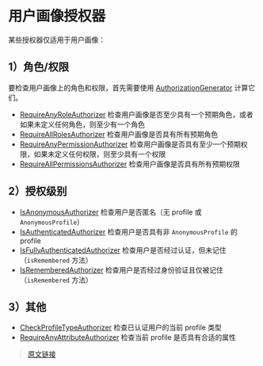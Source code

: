 # 用户画像授权器

某些授权器仅适用于用户画像：

## 1）角色/权限

要检查用户画像上的角色和权限，首先需要使用 [AuthorizationGenerator](/clients.html#_2-计算角色和权限) 计算它们。

- [RequireAnyRoleAuthorizer](https://github.com/pac4j/pac4j/blob/master/pac4j-core/src/main/java/org/pac4j/core/authorization/authorizer/RequireAnyRoleAuthorizer.java) 检查用户画像是否至少具有一个预期角色，或者如果未定义任何角色，则至少有一个角色
- [RequireAllRolesAuthorizer](https://github.com/pac4j/pac4j/blob/master/pac4j-core/src/main/java/org/pac4j/core/authorization/authorizer/RequireAllRolesAuthorizer.java) 检查用户画像是否具有所有预期角色
- [RequireAnyPermissionAuthorizer](https://github.com/pac4j/pac4j/blob/master/pac4j-core/src/main/java/org/pac4j/core/authorization/authorizer/RequireAnyPermissionAuthorizer.java) 检查用户画像是否具有至少一个预期权限，如果未定义任何权限，则至少具有一个权限
- [RequireAllPermissionsAuthorizer](https://github.com/pac4j/pac4j/blob/master/pac4j-core/src/main/java/org/pac4j/core/authorization/authorizer/RequireAllPermissionsAuthorizer.java) 检查用户画像是否具有所有预期权限

## 2）授权级别

- [IsAnonymousAuthorizer](https://github.com/pac4j/pac4j/blob/master/pac4j-core/src/main/java/org/pac4j/core/authorization/authorizer/IsAnonymousAuthorizer.java) 检查用户是否匿名（无 profile 或 `AnonymousProfile`）
- [IsAuthenticatedAuthorizer](https://github.com/pac4j/pac4j/blob/master/pac4j-core/src/main/java/org/pac4j/core/authorization/authorizer/IsAuthenticatedAuthorizer.java) 检查用户是否具有非 `AnonymousProfile` 的 profile
- [IsFullyAuthenticatedAuthorizer](https://github.com/pac4j/pac4j/blob/master/pac4j-core/src/main/java/org/pac4j/core/authorization/authorizer/IsFullyAuthenticatedAuthorizer.java) 检查用户是否经过认证，但未记住（`isRemembered` 方法）
- [IsRememberedAuthorizer](https://github.com/pac4j/pac4j/blob/master/pac4j-core/src/main/java/org/pac4j/core/authorization/authorizer/IsRememberedAuthorizer.java) 检查用户是否经过身份验证且仅被记住（`isRemembered` 方法）

## 3）其他

- [CheckProfileTypeAuthorizer](https://github.com/pac4j/pac4j/blob/master/pac4j-core/src/main/java/org/pac4j/core/authorization/authorizer/CheckProfileTypeAuthorizer.java) 检查已认证用户的当前 profile 类型
- [RequireAnyAttributeAuthorizer](https://github.com/pac4j/pac4j/blob/master/pac4j-core/src/main/java/org/pac4j/core/authorization/authorizer/RequireAnyAttributeAuthorizer.java) 检查当前 profile 是否具有合适的属性

> [原文链接](https://www.pac4j.org/5.7.x/docs/authorizers/profile-authorizers.html)
